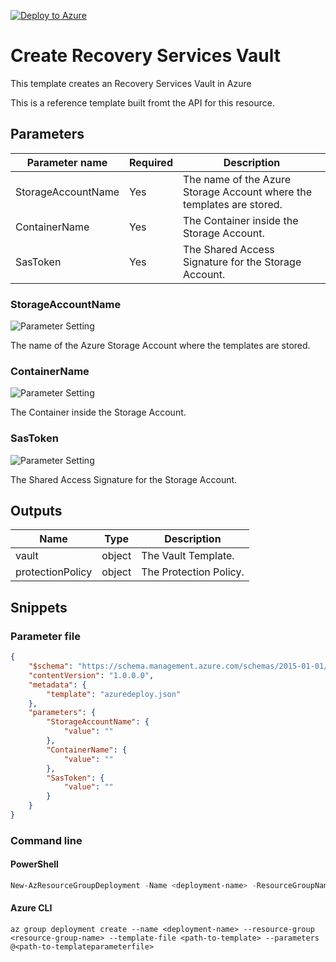 [![Deploy to Azure](https://aka.ms/deploytoazurebutton)](https://portal.azure.com/#create/Microsoft.Template/uri/https%3A%2F%2Fraw.githubusercontent.com%2FArmReference%2Frecoveryservices-vaults%2F1.0.0.1%2Fazuredeploy.json)
# Create Recovery Services Vault

This template creates an Recovery Services Vault in Azure

This is a reference template built fromt the API for this resource.

## Parameters

Parameter name | Required | Description
-------------- | -------- | -----------
StorageAccountName | Yes      | The name of the Azure Storage Account where the templates are stored.
ContainerName  | Yes      | The Container inside the Storage Account.
SasToken       | Yes      | The Shared Access Signature for the Storage Account.

### StorageAccountName

![Parameter Setting](https://img.shields.io/badge/parameter-required-orange?style=flat-square)

The name of the Azure Storage Account where the templates are stored.

### ContainerName

![Parameter Setting](https://img.shields.io/badge/parameter-required-orange?style=flat-square)

The Container inside the Storage Account.

### SasToken

![Parameter Setting](https://img.shields.io/badge/parameter-required-orange?style=flat-square)

The Shared Access Signature for the Storage Account.

## Outputs

Name | Type | Description
---- | ---- | -----------
vault | object | The Vault Template.
protectionPolicy | object | The Protection Policy.

## Snippets

### Parameter file

```json
{
    "$schema": "https://schema.management.azure.com/schemas/2015-01-01/deploymentParameters.json#",
    "contentVersion": "1.0.0.0",
    "metadata": {
        "template": "azuredeploy.json"
    },
    "parameters": {
        "StorageAccountName": {
            "value": ""
        },
        "ContainerName": {
            "value": ""
        },
        "SasToken": {
            "value": ""
        }
    }
}
```

### Command line

#### PowerShell

```powershell
New-AzResourceGroupDeployment -Name <deployment-name> -ResourceGroupName <resource-group-name> -TemplateFile <path-to-template> -TemplateParameterFile <path-to-templateparameter>
```

#### Azure CLI

```text
az group deployment create --name <deployment-name> --resource-group <resource-group-name> --template-file <path-to-template> --parameters @<path-to-templateparameterfile>
```
